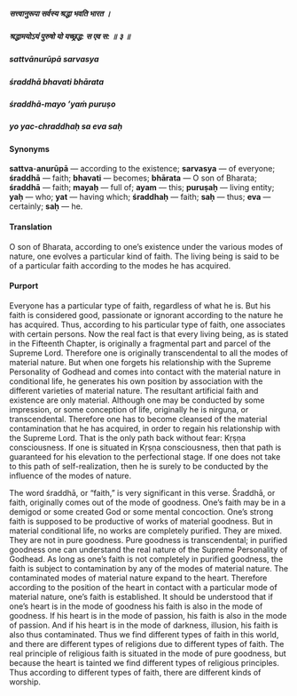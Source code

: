 ##### सत्त्वानुरूपा सर्वस्य श्रद्धा भवति भारत ।
##### श्रद्धामयोऽयं पुरुषो यो यच्छ्रद्ध: स एव स: ॥ ३ ॥

##### sattvānurūpā sarvasya
##### śraddhā bhavati bhārata
##### śraddhā-mayo ’yaṁ puruṣo
##### yo yac-chraddhaḥ sa eva saḥ

#### Synonyms

**sattva**-**anurūpā** — according to the existence; **sarvasya** — of everyone; **śraddhā** — faith; **bhavati** — becomes; **bhārata** — O son of Bharata; **śraddhā** — faith; **mayaḥ** — full of; **ayam** — this; **puruṣaḥ** — living entity; **yaḥ** — who; **yat** — having which; **śraddhaḥ** — faith; **saḥ** — thus; **eva** — certainly; **saḥ** — he.

#### Translation

O son of Bharata, according to one’s existence under the various modes of nature, one evolves a particular kind of faith. The living being is said to be of a particular faith according to the modes he has acquired.

#### Purport

Everyone has a particular type of faith, regardless of what he is. But his faith is considered good, passionate or ignorant according to the nature he has acquired. Thus, according to his particular type of faith, one associates with certain persons. Now the real fact is that every living being, as is stated in the Fifteenth Chapter, is originally a fragmental part and parcel of the Supreme Lord. Therefore one is originally transcendental to all the modes of material nature. But when one forgets his relationship with the Supreme Personality of Godhead and comes into contact with the material nature in conditional life, he generates his own position by association with the different varieties of material nature. The resultant artificial faith and existence are only material. Although one may be conducted by some impression, or some conception of life, originally he is nirguṇa, or transcendental. Therefore one has to become cleansed of the material contamination that he has acquired, in order to regain his relationship with the Supreme Lord. That is the only path back without fear: Kṛṣṇa consciousness. If one is situated in Kṛṣṇa consciousness, then that path is guaranteed for his elevation to the perfectional stage. If one does not take to this path of self-realization, then he is surely to be conducted by the influence of the modes of nature.

The word śraddhā, or “faith,” is very significant in this verse. Śraddhā, or faith, originally comes out of the mode of goodness. One’s faith may be in a demigod or some created God or some mental concoction. One’s strong faith is supposed to be productive of works of material goodness. But in material conditional life, no works are completely purified. They are mixed. They are not in pure goodness. Pure goodness is transcendental; in purified goodness one can understand the real nature of the Supreme Personality of Godhead. As long as one’s faith is not completely in purified goodness, the faith is subject to contamination by any of the modes of material nature. The contaminated modes of material nature expand to the heart. Therefore according to the position of the heart in contact with a particular mode of material nature, one’s faith is established. It should be understood that if one’s heart is in the mode of goodness his faith is also in the mode of goodness. If his heart is in the mode of passion, his faith is also in the mode of passion. And if his heart is in the mode of darkness, illusion, his faith is also thus contaminated. Thus we find different types of faith in this world, and there are different types of religions due to different types of faith. The real principle of religious faith is situated in the mode of pure goodness, but because the heart is tainted we find different types of religious principles. Thus according to different types of faith, there are different kinds of worship.